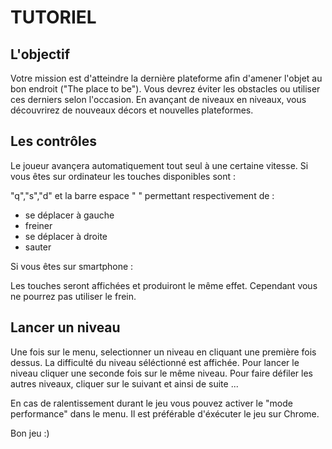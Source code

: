 # TUTORIEL

## L'objectif

Votre mission est d'atteindre la dernière plateforme afin d'amener l'objet au bon endroit ("The place to be").
Vous devrez éviter les obstacles ou utiliser ces derniers selon l'occasion.
En avançant de niveaux en niveaux, vous découvrirez de nouveaux décors et nouvelles plateformes.

## Les contrôles

Le joueur avançera automatiquement tout seul à une certaine vitesse.
Si vous êtes sur ordinateur les touches disponibles sont :

"q","s","d" et la barre espace " " permettant respectivement de :
- se déplacer à gauche
- freiner
- se déplacer à droite
- sauter

Si vous êtes sur smartphone : 

Les touches seront affichées et produiront le même effet.
Cependant vous ne pourrez pas utiliser le frein.

## Lancer un niveau

Une fois sur le menu, selectionner un niveau en cliquant une première fois dessus.
La difficulté du niveau séléctionné est affichée.
Pour lancer le niveau cliquer une seconde fois sur le même niveau.
Pour faire défiler les autres niveaux, cliquer sur le suivant et ainsi de suite ...

En cas de ralentissement durant le jeu vous pouvez activer le "mode performance" dans le menu. 
Il est préférable d'éxécuter le jeu sur Chrome.

Bon jeu :)

